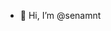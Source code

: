 - 👋 Hi, I’m @senamnt
<!---
senamnt/senamnt is a ✨ special ✨ repository because its `README.md` (this file) appears on your GitHub profile.
You can click the Preview link to take a look at your changes.
--->
